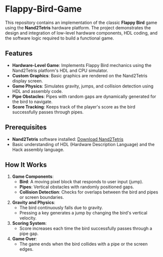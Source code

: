 # Flappy-Bird-Game



This repository contains an implementation of the classic **Flappy Bird** game using the **Nand2Tetris** hardware platform. The project demonstrates the design and integration of low-level hardware components, HDL coding, and the software logic required to build a functional game.

## Features
- **Hardware-Level Game**: Implements Flappy Bird mechanics using the Nand2Tetris platform's HDL and CPU simulator.
- **Custom Graphics**: Basic graphics are rendered on the Nand2Tetris display screen.
- **Game Physics**: Simulates gravity, jumps, and collision detection using HDL and assembly code.
- **Pipe Obstacles**: Pipes with random gaps are dynamically generated for the bird to navigate.
- **Score Tracking**: Keeps track of the player's score as the bird successfully passes through pipes.

## Prerequisites
- **Nand2Tetris** software installed: [Download Nand2Tetris](https://www.nand2tetris.org/software)
- Basic understanding of HDL (Hardware Description Language) and the Hack assembly language.

## How It Works
1. **Game Components**:
   - **Bird**: A moving pixel block that responds to user input (jump).
   - **Pipes**: Vertical obstacles with randomly positioned gaps.
   - **Collision Detection**: Checks for overlaps between the bird and pipes or screen boundaries.
2. **Gravity and Physics**:
   - The bird continuously falls due to gravity.
   - Pressing a key generates a jump by changing the bird's vertical velocity.
3. **Scoring System**:
   - Score increases each time the bird successfully passes through a pipe gap.
4. **Game Over**:
   - The game ends when the bird collides with a pipe or the screen edges.
